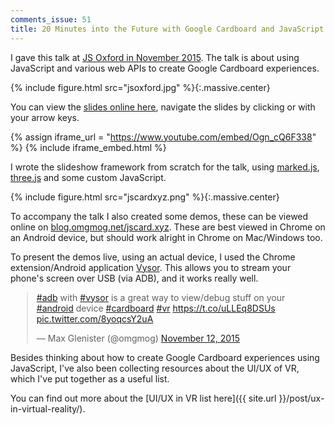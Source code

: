 ```yaml
---
comments_issue: 51
title: 20 Minutes into the Future with Google Cardboard and JavaScript
---
```


I gave this talk at [JS Oxford in November 2015](https://jsoxford.com/2015-11-18-javascript-story-time/). The talk is about using JavaScript and various web APIs to create Google Cardboard experiences.

<!-- more -->

{% include figure.html src="jsoxford.jpg" %}{:.massive.center}

You can view the [slides online here](https://blog.omgmog.net/talk-20-minutes-into-the-future/talk.html), navigate the slides by clicking or with your arrow keys.

{% assign iframe_url = "https://www.youtube.com/embed/Ogn_cQ6F338" %}
{% include iframe_embed.html %}

I wrote the slideshow framework from scratch for the talk, using [marked.js](https://github.com/chjj/marked), [three.js](https://github.com/mrdoob/three.js/) and some custom JavaScript.

{% include figure.html src="jscardxyz.png" %}{:.massive.center}

To accompany the talk I also created some demos, these can be viewed online on [blog.omgmog.net/jscard.xyz](https://blog.omgmog.net/jscard.xyz). These are best viewed in Chrome on an Android device, but should work alright in Chrome on Mac/Windows too.

To present the demos live, using an actual device, I used the Chrome extension/Android application [Vysor](http://www.vysor.io/). This allows you to stream your phone's screen over USB (via ADB), and it works really well.

<div style="width:500px; margin: auto">
<blockquote class="twitter-tweet" data-lang="en"><p lang="en" dir="ltr"><a href="https://twitter.com/hashtag/adb?src=hash">#adb</a> with <a href="https://twitter.com/hashtag/vysor?src=hash">#vysor</a> is a great way to view/debug stuff on your <a href="https://twitter.com/hashtag/android?src=hash">#android</a> device <a href="https://twitter.com/hashtag/cardboard?src=hash">#cardboard</a> <a href="https://twitter.com/hashtag/vr?src=hash">#vr</a> <a href="https://t.co/uLLEq8DSUs">https://t.co/uLLEq8DSUs</a> <a href="https://t.co/8yoqcsY2uA">pic.twitter.com/8yoqcsY2uA</a></p>&mdash; Max Glenister (@omgmog) <a href="https://twitter.com/omgmog/status/664830711090819076">November 12, 2015</a></blockquote>
<script async src="//platform.twitter.com/widgets.js" charset="utf-8"></script>
</div>

Besides thinking about how to create Google Cardboard experiences using JavaScript, I've also been collecting resources about the UI/UX of VR, which I've put together as a useful list.

You can find out more about the [UI/UX in VR list here]({{ site.url }}/post/ux-in-virtual-reality/).
